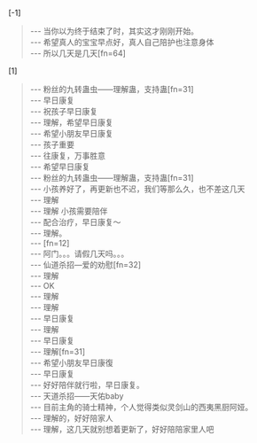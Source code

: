 
[-1] 
>--- 当你以为终于结束了时，其实这才刚刚开始。<br>
>--- 希望真人的宝宝早点好，真人自己陪护也注意身体<br>
>--- 所以几天是几天[fn=64]<br>

[1] 
>--- 粉丝的九转蛊虫——理解蛊，支持蛊[fn=31]<br>
>--- 早日康复<br>
>--- 祝孩子早日康复<br>
>--- 理解，希望早日康复<br>
>--- 希望小朋友早日康复<br>
>--- 孩子重要<br>
>--- 往康复，万事胜意<br>
>--- 希望早日康复<br>
>--- 粉丝的九转蛊虫——理解蛊，支持蛊[fn=31]<br>
>--- 小孩养好了，再更新也不迟，我们等那么久，也不差这几天<br>
>--- 理解<br>
>--- 理解 小孩需要陪伴<br>
>--- 配合治疗，早日康复～<br>
>--- 理解。<br>
>--- [fn=12]<br>
>--- 阿门。。。请假几天吗。。。<br>
>--- 仙道杀招—爱的劝慰[fn=32]<br>
>--- 理解<br>
>--- OK<br>
>--- 理解<br>
>--- 理解<br>
>--- 早日康复<br>
>--- 理解<br>
>--- 早日康复<br>
>--- 理解[fn=31]<br>
>--- 希望小朋友早日康復<br>
>--- 早日康复<br>
>--- 好好陪伴就行啦，早日康复。<br>
>--- 天道杀招——天佑baby<br>
>--- 目前主角的骑士精神，个人觉得类似灵剑山的西夷黑厨阿娅。<br>
>--- 理解的，好好陪家人<br>
>--- 理解，这几天就别想着更新了，好好陪陪家里人吧<br>
